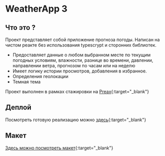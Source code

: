 # WeatherApp 3

## Что это ?

Проект представляет собой приложение прогноза погоды.
Написан на чистом реакте без использования typescrypt и сторонних библиотек.

- Предоставляет данные о любом выбранном месте по текущим погодных условиям, влажности, разнице во времени, давлении, направлении ветра, прогнозом по часам или на неделю
- Имеет логику истории просмотров, добавления в избранное.
- Определения геолокации
- Темная тема

Проект выполнен в рамках стажировки на [Preax](https://preax.ru){:target="\_blank"}

## Деплой

Посмотреть готовую реализацию можно [здесь](https://){:target="\_blank"}

## Макет

[Здесь можно посмотреть макет](https://www.figma.com/design/zqsDBxCwYvAiJ1l79XIgCC/Weather-App.-3-sprint.-7-task?node-id=21042-8857&node-type=CANVAS&t=VbXyeMnGDEbCx855-0){:target="\_blank"}
